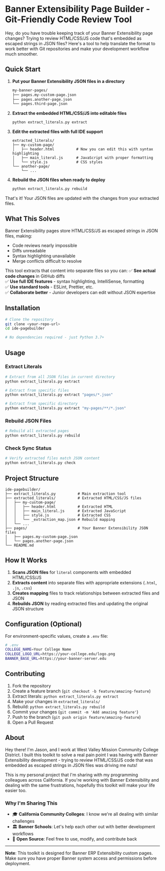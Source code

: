 # Banner Extensibility Page Builder - Git-Friendly Code Review Tool

Hey, do you have trouble keeping track of your Banner Extensibility page changes? Trying to review HTML/CSS/JS code that's embedded as escaped strings in JSON files? Here's a tool to help translate the format to work better with Git repositories and make your development workflow much smoother.

## Quick Start

1. **Put your Banner Extensibility JSON files in a directory**
   ```bash
   my-banner-pages/
   ├── pages.my-custom-page.json
   ├── pages.another-page.json
   └── pages.third-page.json
   ```

2. **Extract the embedded HTML/CSS/JS into editable files**
   ```bash
   python extract_literals.py extract
   ```

3. **Edit the extracted files with full IDE support**
   ```
   extracted_literals/
   ├── my-custom-page/
   │   ├── header.html          # Now you can edit this with syntax highlighting
   │   ├── main_literal.js      # JavaScript with proper formatting
   │   └── style.js             # CSS styles
   └── another-page/
       └── ...
   ```

4. **Rebuild the JSON files when ready to deploy**
   ```bash
   python extract_literals.py rebuild
   ```

That's it! Your JSON files are updated with the changes from your extracted files.

## What This Solves

Banner Extensibility pages store HTML/CSS/JS as escaped strings in JSON files, making:
- Code reviews nearly impossible
- Diffs unreadable  
- Syntax highlighting unavailable
- Merge conflicts difficult to resolve

This tool extracts that content into separate files so you can:
✅ **See actual code changes** in GitHub diffs  
✅ **Use full IDE features** - syntax highlighting, IntelliSense, formatting  
✅ **Use standard tools** - ESLint, Prettier, etc.  
✅ **Collaborate better** - Junior developers can edit without JSON expertise  

## Installation

```bash
# Clone the repository
git clone <your-repo-url>
cd ide-pagebuilder

# No dependencies required - just Python 3.7+
```

## Usage

### Extract Literals
```bash
# Extract from all JSON files in current directory
python extract_literals.py extract

# Extract from specific files
python extract_literals.py extract "pages/*.json"

# Extract from specific directory
python extract_literals.py extract "my-pages/**/*.json"
```

### Rebuild JSON Files
```bash
# Rebuild all extracted pages
python extract_literals.py rebuild
```

### Check Sync Status
```bash
# Verify extracted files match JSON content
python extract_literals.py check
```

## Project Structure

```
ide-pagebuilder/
├── extract_literals.py          # Main extraction tool
├── extracted_literals/          # Extracted HTML/CSS/JS files
│   ├── my-custom-page/
│   │   ├── header.html          # Extracted HTML
│   │   ├── main_literal.js      # Extracted JavaScript
│   │   ├── style.js             # Extracted CSS
│   │   └── _extraction_map.json # Rebuild mapping
│   └── ...
├── pages/                       # Your Banner Extensibility JSON files
│   ├── pages.my-custom-page.json
│   └── pages.another-page.json
└── README.md
```

## How It Works

1. **Scans JSON files** for `literal` components with embedded HTML/CSS/JS
2. **Extracts content** into separate files with appropriate extensions (`.html`, `.js`, `.css`)
3. **Creates mapping** files to track relationships between extracted files and JSON
4. **Rebuilds JSON** by reading extracted files and updating the original JSON structure

## Configuration (Optional)

For environment-specific values, create a `.env` file:
```bash
# .env
COLLEGE_NAME=Your College Name
COLLEGE_LOGO_URL=https://your-college.edu/logo.png
BANNER_BASE_URL=https://your-banner-server.edu
```

## Contributing

1. Fork the repository
2. Create a feature branch (`git checkout -b feature/amazing-feature`)
3. Extract literals: `python extract_literals.py extract`
4. Make your changes in `extracted_literals/`
5. Rebuild: `python extract_literals.py rebuild`
6. Commit your changes (`git commit -m 'Add amazing feature'`)
7. Push to the branch (`git push origin feature/amazing-feature`)
8. Open a Pull Request

## About

Hey there! I'm Jason, and I work at West Valley Mission Community College District. I built this toolkit to solve a real pain point I was having with Banner Extensibility development - trying to review HTML/CSS/JS code that was embedded as escaped strings in JSON files was driving me nuts!

This is my personal project that I'm sharing with my programming colleagues across California. If you're working with Banner Extensibility and dealing with the same frustrations, hopefully this toolkit will make your life easier too.

### Why I'm Sharing This
- 🎓 **California Community Colleges**: I know we're all dealing with similar challenges
- 🏛️ **Banner Schools**: Let's help each other out with better development workflows
- 🤝 **Open Source**: Feel free to use, modify, and contribute back

---

**Note**: This toolkit is designed for Banner ERP Extensibility custom pages. Make sure you have proper Banner system access and permissions before deployment.